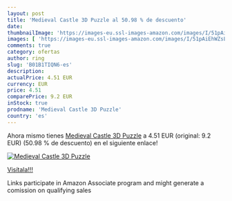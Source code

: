 ```yaml
---
layout: post
title: 'Medieval Castle 3D Puzzle al 50.98 % de descuento'
date: 
thumbnailImage: 'https://images-eu.ssl-images-amazon.com/images/I/51pAiEhWZsL._SL200_.jpg'
images: [ 'https://images-eu.ssl-images-amazon.com/images/I/51pAiEhWZsL._SL200_.jpg' ]
comments: true
category: ofertas
author: ring
slug: 'B01B1TIQN6-es'
description:
actualPrice: 4.51 EUR
currency: EUR
price: 4.51
comparePrice: 9.2 EUR
inStock: true
prodname: 'Medieval Castle 3D Puzzle'
country: 'es'
---
```


Ahora mismo tienes [Medieval Castle 3D Puzzle](https://www.amazon.es/dp/B01B1TIQN6/?tag=tolees-21) a 4.51 EUR (original: 9.2 EUR) (50.98 %  de descuento) en el siguiente enlace!

[![Medieval Castle 3D Puzzle](https://images-eu.ssl-images-amazon.com/images/I/51pAiEhWZsL._SL200_.jpg)](https://www.amazon.es/dp/B01B1TIQN6/?tag=tolees-21)

[Visítala!!!](https://www.amazon.es/dp/B01B1TIQN6/?tag=tolees-21)

Links participate in Amazon Associate program and might generate a comission on qualifying sales
